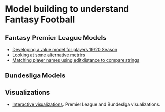 # Model building to understand Fantasy Football


## Fantasy Premier League Models
- [Developing a value model for players 19/20 Season](FPL_CostModel.md)
- [Looking at some alternative metrics](FPL_CostModelPartII.md)
- [Matching player names using edit distance to compare strings](FPL_LinkingData.md)

## Bundesliga Models


## Visualizations

- [Interactive visualizations](https://public.tableau.com/profile/ssalib2#!/). Premier League and Bundesliga visualizations.
